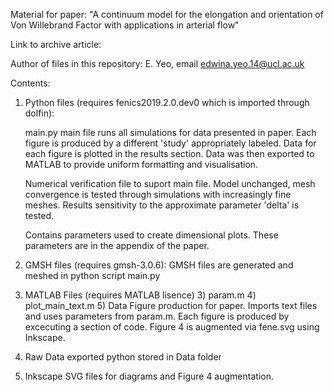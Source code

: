 Material for paper: 
"A continuum model for the elongation and orientation of Von
Willebrand Factor with applications in arterial flow"

Link to archive article: 

Author of files in this repository: E. Yeo, email edwina.yeo.14@ucl.ac.uk

Contents:

1. Python files (requires fenics2019.2.0.dev0 which is imported through dolfin):

    main.py
    main file runs all simulations for data presented in paper. Each figure is produced by a different 'study' appropriately labeled. Data for each figure is plotted in 	the results section. Data was then exported to MATLAB to provide uniform formatting and visualisation.

    Numerical verification file to suport main file. Model unchanged, mesh convergence is tested through simulations with increasingly fine meshes. Results sensitivity to 	the approximate parameter 'delta' is tested.

    Contains parameters used to create dimensional plots. These parameters are in the appendix of the paper.


2. GMSH files (requires gmsh-3.0.6):
	GMSH files are generated and meshed in python script main.py


3. MATLAB Files (requires MATLAB lisence) 3) param.m 4) plot_main_text.m 5) Data
	Figure production for paper. Imports text files and uses parameters from param.m. Each figure is produced by excecuting a section of code. Figure 4 is augmented 	via fene.svg using Inkscape.

4. Raw Data exported python stored in Data folder

5. Inkscape SVG files for diagrams and Figure 4 augmentation.




    
